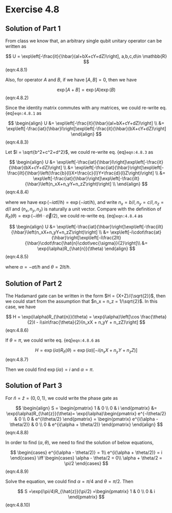 # Exercise 4.8

## Solution of Part 1

From class we know that, an arbitrary single qubit unitary operator can be written as

$$
U = \exp\left[-\frac{it}{\hbar}(aI+bX+cY+dZ)\right], a,b,c,d\in \mathbb{R}
$$(eqn:4.8.1)

Also, for operator $A$ and $B$, if we have $[A, B] = 0$​, then we have 

$$
\exp[A+B] = \exp(A)\exp(B)
$$(eqn:4.8.2)

Since the identity matrix commutes with any matrices, we could re-write eq. {eq}`eqn:4.8.1` as

$$
\begin{align}
U &= \exp\left[-\frac{it}{\hbar}(aI+bX+cY+dZ)\right] \\
&= \exp\left[-\frac{iat}{\hbar}I\right]\exp\left[-\frac{it}{\hbar}(bX+cY+dZ)\right]
\end{align}
$$(eqn:4.8.3)

Let $l = \sqrt{b^2+c^2+d^2}$, we could re-write eq. {eq}`eqn:4.8.3` as

$$
\begin{align}
U &= \exp\left[-\frac{iat}{\hbar}I\right]\exp\left[-\frac{it}{\hbar}(bX+cY+dZ)\right] \\
&= \exp\left[-\frac{iat}{\hbar}\right]\exp\left[-\frac{ilt}{\hbar}\left(\frac{b}{l}X+\frac{c}{l}Y+\frac{d}{l}Z\right)\right] \\
&= \exp\left[-\frac{iat}{\hbar}\right]\exp\left[-\frac{ilt}{\hbar}\left(n_xX+n_yY+n_zZ\right)\right] \\
\end{align}
$$(eqn:4.8.4)

where we have $\exp(-{iat}I/{\hbar}) = \exp(-{iat}/{\hbar})$, and write $n_x = b/l,n_y = c/l,n_z = d/l$ and $(n_x, n_y, n_z)$ is naturally a unit vector. Compare with the definition of $R_{\hat{n}}(\theta) = \exp(-i\theta\hat{n}\cdot\vec{\sigma}/2)$, we could re-write eq. {eq}`eqn:4.8.4` as 

$$
\begin{align}
U &= \exp\left[-\frac{iat}{\hbar}\right]\exp\left[-\frac{ilt}{\hbar}\left(n_xX+n_yY+n_zZ\right)\right] \\
&= \exp\left[-i\cdot\frac{at}{\hbar}\right]\exp\left[-i\frac{2lt}{\hbar}\cdot\frac{\hat{n}\cdot\vec{\sigma}}{2}\right]\\
&= \exp(i\alpha)R_{\hat{n}}(\theta)
\end{align}
$$(eqn:4.8.5)

where $\alpha = -at/\hbar$ and $\theta = 2lt/\hbar$. 

## Solution of Part 2

The Hadamard gate can be written in the form $H = {X+Z}/{\sqrt{2}}$, then we could start from the assumption that $n_x = n_z = 1/\sqrt{2}$. In this case, we have 

$$
H = \exp(i\alpha)R_{\hat{n}}(\theta) =  \exp(i\alpha)\left[\cos \frac{\theta}{2}I - i\sin\frac{\theta}{2}(n_xX + n_yY + n_zZ)\right]
$$(eqn:4.8.6)

If $\theta = \pi$, we could write eq. {eq}`eqn:4.8.6` as

$$
H = \exp(i\alpha)R_{\hat{n}}(\theta) =  \exp(i\alpha)\left[- i(n_xX + n_yY + n_zZ)\right]
$$(eqn:4.8.7)

Then we could find $\exp(i\alpha) = i$ and $\alpha = \pi$. 

## Solution of Part 3

For $\hat{n} = \hat{z} = (0,0,1)$, we could write the phase gate as 

$$
\begin{align}
S = \begin{pmatrix}
1 & 0 \\ 0 & i
\end{pmatrix} &= \exp(i\alpha)R_{\hat{z}}(\theta)= \exp(i\alpha)\begin{pmatrix}
e^{-i\theta/2} & 0 \\ 0 & e^{i\theta/2}
\end{pmatrix} = \begin{pmatrix}
e^{i(\alpha - \theta/2)} & 0 \\ 0 & e^{i(\alpha + \theta/2)}
\end{pmatrix}
\end{align}
$$(eqn:4.8.8)

In order to find $(\alpha, \theta)$, we need to find the solution of below equations, 

$$
\begin{cases}
e^{i(\alpha - \theta/2)} = 1\\
e^{i(\alpha + \theta/2)} = i
\end{cases} \iff \begin{cases}
\alpha - \theta/2 = 0\\
\alpha + \theta/2 = \pi/2
\end{cases}
$$(eqn:4.8.9)

Solve the equation, we could find $\alpha = \pi/4$ and $\theta = \pi/2$​. Then 

$$
S =\exp(i\pi/4)R_{\hat{z}}(\pi/2) =\begin{pmatrix}
1 & 0 \\ 0 & i
\end{pmatrix}
$$(eqn:4.8.10)